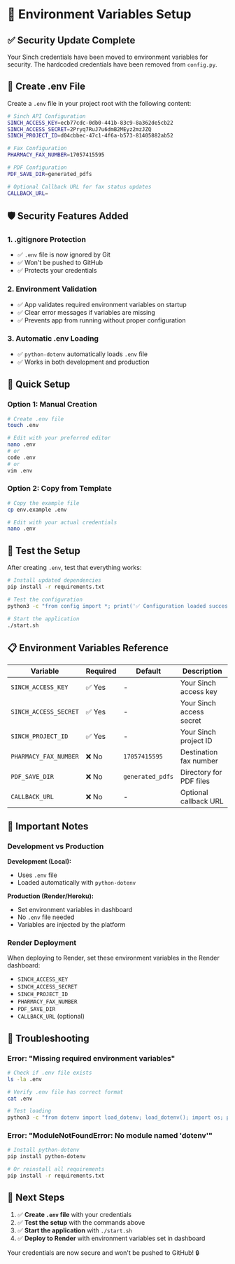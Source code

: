 # 🔐 Environment Variables Setup

## ✅ Security Update Complete

Your Sinch credentials have been moved to environment variables for security. The hardcoded credentials have been removed from `config.py`.

## 📝 Create .env File

Create a `.env` file in your project root with the following content:

```bash
# Sinch API Configuration
SINCH_ACCESS_KEY=ecb77cdc-0db0-441b-83c9-8a362de5cb22
SINCH_ACCESS_SECRET=2Pryq7RuJ7u6dmB2MEyz2mzJZQ
SINCH_PROJECT_ID=d04cbbec-47c1-4f6a-b573-81405882ab52

# Fax Configuration
PHARMACY_FAX_NUMBER=17057415595

# PDF Configuration
PDF_SAVE_DIR=generated_pdfs

# Optional Callback URL for fax status updates
CALLBACK_URL=
```

## 🛡️ Security Features Added

### 1. .gitignore Protection
- ✅ `.env` file is now ignored by Git
- ✅ Won't be pushed to GitHub
- ✅ Protects your credentials

### 2. Environment Validation
- ✅ App validates required environment variables on startup
- ✅ Clear error messages if variables are missing
- ✅ Prevents app from running without proper configuration

### 3. Automatic .env Loading
- ✅ `python-dotenv` automatically loads `.env` file
- ✅ Works in both development and production

## 🚀 Quick Setup

### Option 1: Manual Creation
```bash
# Create .env file
touch .env

# Edit with your preferred editor
nano .env
# or
code .env
# or
vim .env
```

### Option 2: Copy from Template
```bash
# Copy the example file
cp env.example .env

# Edit with your actual credentials
nano .env
```

## 🧪 Test the Setup

After creating `.env`, test that everything works:

```bash
# Install updated dependencies
pip install -r requirements.txt

# Test the configuration
python3 -c "from config import *; print('✅ Configuration loaded successfully!')"

# Start the application
./start.sh
```

## 📋 Environment Variables Reference

| Variable | Required | Default | Description |
|----------|----------|---------|-------------|
| `SINCH_ACCESS_KEY` | ✅ Yes | - | Your Sinch access key |
| `SINCH_ACCESS_SECRET` | ✅ Yes | - | Your Sinch access secret |
| `SINCH_PROJECT_ID` | ✅ Yes | - | Your Sinch project ID |
| `PHARMACY_FAX_NUMBER` | ❌ No | `17057415595` | Destination fax number |
| `PDF_SAVE_DIR` | ❌ No | `generated_pdfs` | Directory for PDF files |
| `CALLBACK_URL` | ❌ No | - | Optional callback URL |

## 🚨 Important Notes

### Development vs Production

**Development (Local):**
- Uses `.env` file
- Loaded automatically with `python-dotenv`

**Production (Render/Heroku):**
- Set environment variables in dashboard
- No `.env` file needed
- Variables are injected by the platform

### Render Deployment
When deploying to Render, set these environment variables in the Render dashboard:
- `SINCH_ACCESS_KEY`
- `SINCH_ACCESS_SECRET` 
- `SINCH_PROJECT_ID`
- `PHARMACY_FAX_NUMBER`
- `PDF_SAVE_DIR`
- `CALLBACK_URL` (optional)

## 🔧 Troubleshooting

### Error: "Missing required environment variables"
```bash
# Check if .env file exists
ls -la .env

# Verify .env file has correct format
cat .env

# Test loading
python3 -c "from dotenv import load_dotenv; load_dotenv(); import os; print(os.getenv('SINCH_ACCESS_KEY'))"
```

### Error: "ModuleNotFoundError: No module named 'dotenv'"
```bash
# Install python-dotenv
pip install python-dotenv

# Or reinstall all requirements
pip install -r requirements.txt
```

## 🎯 Next Steps

1. ✅ **Create `.env` file** with your credentials
2. ✅ **Test the setup** with the commands above
3. ✅ **Start the application** with `./start.sh`
4. ✅ **Deploy to Render** with environment variables set in dashboard

Your credentials are now secure and won't be pushed to GitHub! 🔒
